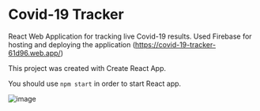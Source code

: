 # Covid-19 Tracker

React Web Application for tracking live Covid-19 results. Used Firebase for hosting and deploying the application (https://covid-19-tracker-61d96.web.app/)

This project was created with Create React App.

You should use `npm start` in order to start React app.

![image](https://user-images.githubusercontent.com/16977953/107118240-f8d86a80-687f-11eb-97f1-62e8e4471086.png)
